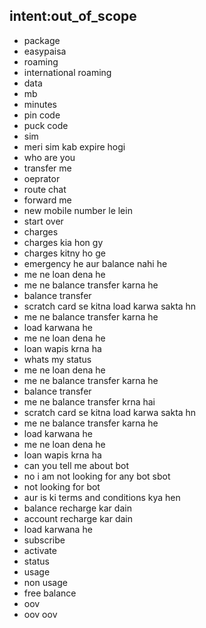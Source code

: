 ## intent:out_of_scope

- package
- easypaisa
- roaming
- international roaming
- data
- mb
- minutes
- pin code
- puck code
- sim
- meri sim kab expire hogi
- who are you
- transfer me
- oeprator
- route chat
- forward me
- new mobile number le lein
- start over
- charges
- charges kia hon gy
- charges kitny ho ge
- emergency he aur balance nahi he
- me ne loan dena he
- me ne balance transfer karna he
- balance transfer
- scratch card se kitna load karwa sakta hn
- me ne balance transfer karna he
- load karwana he
- me ne loan dena he
- loan wapis krna ha
- whats my status
- me ne loan dena he
- me ne balance transfer karna he
- balance transfer
- me ne balance transfer krna hai
- scratch card se kitna load karwa sakta hn
- me ne balance transfer karna he
- load karwana he
- me ne loan dena he
- loan wapis krna ha
- can you tell me about bot
- no i am not looking for any bot sbot
- not looking for bot
- aur is ki terms and conditions kya hen
- balance recharge kar dain
- account recharge kar dain
- load karwana he
- subscribe 
- activate
- status
- usage
- non usage
- free balance
- oov
- oov oov